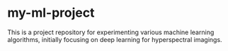 # my-ml-project
This is a project repository for experimenting various machine learning algorithms, initially focusing on deep learning for hyperspectral imagings.
